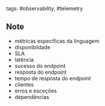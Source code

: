 tags: #observability,  #telemetry  


## Note

* métricas especificas da linguagem
* disponibildade
* SLA
* latência
* sucesso do endpoint
* resposta do endpoint
* tempo de resposta do endpoint
* clientes
* erros e esceções
* dependências